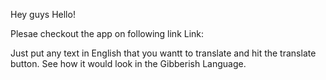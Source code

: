 Hey guys Hello!

Plesae checkout the app on following link
Link:

Just put any text in English that you wantt to translate and hit the translate button.
See how it would look in the Gibberish Language.